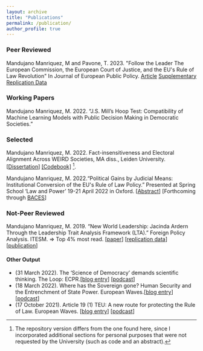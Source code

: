 ```yaml
---
layout: archive
title: "Publications"
permalink: /publication/
author_profile: true
---
```

### Peer Reviewed

Mandujano Manriquez, M and Pavone, T. 2023. "Follow the Leader The European Commission, the European Court of Justice, and the EU's Rule of Law Revolution" In Journal of European Public Policy. [Article](https://doi.org/10.1080/13501763.2024.2336125) [Supplementary](https://www.tandfonline.com/doi/suppl/10.1080/13501763.2024.2336125?scroll=top) [Replication Data]()

### Working Papers

Mandujano Manriquez, M. 2022. “J.S. Mill’s Hoop Test: Compatibility of Machine Learning Models with Public Decision Making in Democratic Societies.”

### Selected
Mandujano Manriquez, M. 2022. Fact-insensitiveness and Electoral Alignment Across WEIRD Societies, MA diss., Leiden University.
[[Dissertation](\assets\files\mmm_electoralaligment-weirdsocieties_2022.pdf)] 
[[Codebook]](/assets/files/mmm_electoralaligment_weirdsocieties_2022_codebook.pdf) [^1].


Mandujano Manriquez, M. 2022.“Political Gains by Judicial Means: Institutional Conversion of the EU's Rule of Law Policy.” Presented at Spring School ‘Law and Power’ 19-21 April 2022 in Oxford.
[[Abstract](/assets/files/mmm_politicalgainsbyjudicialmeans_2022.pdf)] [Forthcoming through [BACES](https://www.upf.edu/web/baces/baces-working-papers)]

### Not-Peer Reviewed

Mandujano Manriquez, M. 2019. “New World Leadership: Jacinda Ardern Through the Leadership Trait Analysis Framework (LTA).” Foreign Policy Analysis. ITESM.
⇒ Top 4% most read.
[[paper](/assets/files/mmm_lta-JacindaArdern_2019.pdf)] [[replication data](/assets/files/jacinda-ardern-lta-general.xlsx)] [[publication](https://www.academia.edu/39164271/New_World_Leadership_Jacinda_Ardern_Through_the_Leadership_Trait_Analysis?source=swp_share)]

#### Other Output

- (31 March 2022). The ‘Science of Democracy’ demands scientific thinking. The Loop: ECPR.[[blog entry](https://theloop.ecpr.eu/the-science-of-democracy-demands-scientific-thinking/)] [[podcast](https://open.spotify.com/episode/2pLmHKezq2ZcEo38QHtYim)]
- (18 March 2022). Where has the Sovereign gone? Human Security and the Entrenchment of State Power. European Waves.[[blog entry](https://www.europeanwaves.com/beyond-europe/where-has-the-sovereign-gone-human-security-and-the-entrenchment-of-state-power/)] [[podcast](https://open.spotify.com/episode/3aCgBBvsN3b9ipZwmbIeOJ?si=FgPEfQveQ9i44qnsxhd5Ng)]
- (17 October 2021). Article 19 (1) TEU: A new route for protecting the Rule of Law. European Waves.
  [[blog entry](https://www.europeanwaves.com/on-the-continent/article-19-1-tfeu-a-new-route-for-protecting-the-rule-of-law/)] [[podcast](https://open.spotify.com/episode/1ZeeL7pWIomEdBHywGue1G?si=9pQ3YIMeRRGt5ifbKMTBeA)]

[^1]: The repository version differs from the one found here, since I incorporated additional sections for personal purposes that were not requested by the University (such as code and an abstract).
